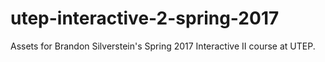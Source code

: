 # utep-interactive-2-spring-2017

Assets for Brandon Silverstein's Spring 2017 Interactive II course at UTEP.
